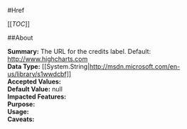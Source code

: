 #Href

[[_TOC_]]

##About

**Summary:**  The URL for the credits label. Default: http://www.highcharts.com   
**Data Type:** [[System.String|http://msdn.microsoft.com/en-us/library/s1wwdcbf]]  
**Accepted Values:**   
**Default Value:** null  
**Impacted Features:**   
**Purpose:**   
**Usage:**   
**Caveats:**   


